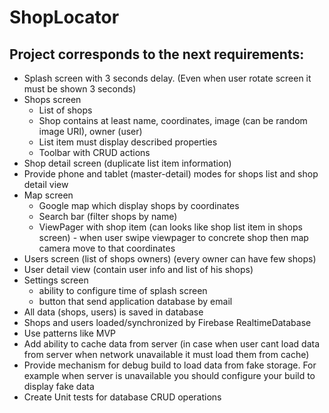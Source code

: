 # ShopLocator
## Project corresponds to the next requirements:
  * Splash screen with 3 seconds delay. (Even when user rotate screen it must be shown  3 seconds)
  * Shops screen
    * List of shops
    * Shop contains at least name, coordinates, image (can be random image URI), owner (user)
    * List item must display described properties
    * Toolbar with CRUD actions
  * Shop detail screen (duplicate list item information)
  * Provide phone and tablet (master-detail) modes for shops list and shop detail view
  * Map screen
    * Google map which display shops by coordinates
    * Search bar (filter shops by name)
    * ViewPager with shop item (can looks like shop list item in shops screen) - when user swipe viewpager to concrete shop then map camera move to that coordinates
  * Users screen (list of shops owners) (every owner can have few shops)
  * User detail view (contain user info and list of his shops)
  * Settings screen
    * ability to configure time of splash screen
    * button that send application database by email
  * All data (shops, users) is saved in database
  * Shops and users loaded/synchronized by Firebase RealtimeDatabase
  * Use patterns like MVP
  * Add ability to cache data from server (in case when user cant load data from server when network unavailable it must load them from cache)
  * Provide mechanism for debug build to load data from fake storage. For example when server is unavailable you should configure your build to display fake data
  * Create Unit tests for database CRUD operations


